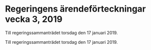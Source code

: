 # Regeringens ärendeförteckningar vecka 3, 2019

Till regeringssammanträdet torsdag den 17 januari 2019.

Till regeringssammanträdet torsdag den 17 januari 2019.
